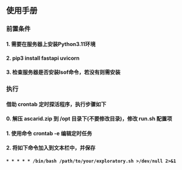 ## 使用手册
### 前置条件
#### 1. 需要在服务器上安装Python3.11环境
#### 2. pip3 install fastapi uvicorn
#### 3. 检查服务器是否安装lsof命令，若没有则需安装

### 执行
#### 借助 crontab 定时探活程序，执行步骤如下
#### 0. 解压 ascarid.zip 到 /opt 目录下(不要修改目录)，修改 run.sh 配置项
#### 1. 使用命令 crontab -e 编辑定时任务
#### 2. 将如下命令加入到文本栏中，并保存
#### `* * * * * /bin/bash /path/to/your/exploratory.sh >/dev/null 2>&1`


